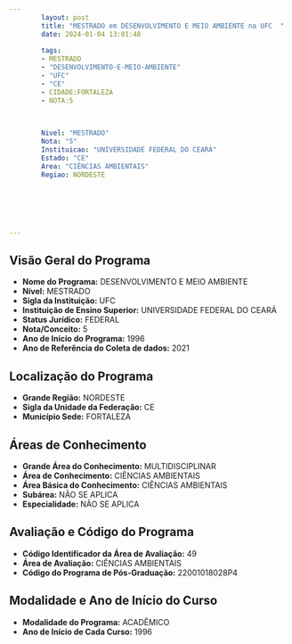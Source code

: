 ```yaml
---
        layout: post
        title: "MESTRADO em DESENVOLVIMENTO E MEIO AMBIENTE na UFC  "
        date: 2024-01-04 13:01:48
     
        tags:
        - MESTRADO
        - "DESENVOLVIMENTO-E-MEIO-AMBIENTE"
        - "UFC"
        - "CE"
        - CIDADE:FORTALEZA
        - NOTA:5
        
       

        Nivel: "MESTRADO"
        Nota: "5"
        Instituicao: "UNIVERSIDADE FEDERAL DO CEARÁ"
        Estado: "CE"
        Area: "CIÊNCIAS AMBIENTAIS"
        Regiao: NORDESTE
        
        
        
        
        
        
---
```

## Visão Geral do Programa
- **Nome do Programa:** DESENVOLVIMENTO E MEIO AMBIENTE
- **Nível:** MESTRADO
- **Sigla da Instituição:** UFC
- **Instituição de Ensino Superior:** UNIVERSIDADE FEDERAL DO CEARÁ
- **Status Jurídico:** FEDERAL
- **Nota/Conceito:** 5
- **Ano de Início do Programa:** 1996
- **Ano de Referência do Coleta de dados:** 2021

## Localização do Programa
- **Grande Região:** NORDESTE
- **Sigla da Unidade da Federação:** CE
- **Município Sede:** FORTALEZA

## Áreas de Conhecimento
- **Grande Área do Conhecimento:** MULTIDISCIPLINAR
- **Área de Conhecimento:** CIÊNCIAS AMBIENTAIS
- **Área Básica do Conhecimento:** CIÊNCIAS AMBIENTAIS
- **Subárea:** NÃO SE APLICA
- **Especialidade:** NÃO SE APLICA

## Avaliação e Código do Programa
- **Código Identificador da Área de Avaliação:** 49
- **Área de Avaliação:** CIÊNCIAS AMBIENTAIS
- **Código do Programa de Pós-Graduação:** 22001018028P4


## Modalidade e Ano de Início do Curso
- **Modalidade do Programa:** ACADÊMICO
- **Ano de Início de Cada Curso:** 1996
